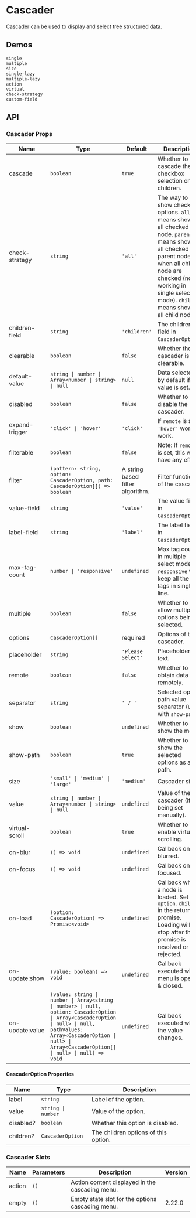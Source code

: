 # Cascader

Cascader can be used to display and select tree structured data.

## Demos

```demo
single
multiple
size
single-lazy
multiple-lazy
action
virtual
check-strategy
custom-field
```

## API

### Cascader Props

| Name | Type | Default | Description |
| --- | --- | --- | --- |
| cascade | `boolean` | `true` | Whether to cascade the checkbox selection onto children. |
| check-strategy | `string` | `'all'` | The way to show checked options. `all` means showing all checked node. `parent` means showing all checked parent node when all child node are checked (not working in single select mode). `child` means showing all child node. |
| children-field | `string` | `'children'` | The children field in `CascaderOption`. |
| clearable | `boolean` | `false` | Whether the cascader is clearable. |
| default-value | `string \| number \| Array<number \| string> \| null` | `null` | Data selected by default if no value is set. |
| disabled | `boolean` | `false` | Whether to disable the cascader. |
| expand-trigger | `'click' \| 'hover'` | `'click'` | If `remote` is set, `'hover'` won't work. |
| filterable | `boolean` | `false` | Note: If `remote` is set, this won't have any effect. |
| filter | `(pattern: string, option: CascaderOption, path: CascaderOption[]) => boolean` | A string based filter algorithm. | Filter function of the cascader. |
| value-field | `string` | `'value'` | The value field in `CascaderOption`. |
| label-field | `string` | `'label'` | The label field in `CascaderOption`. |
| max-tag-count | `number \| 'responsive'` | `undefined` | Max tag count in multiple select mode. `responsive` will keep all the tags in single line. |
| multiple | `boolean` | `false` | Whether to allow multiple options being selected. |
| options | `CascaderOption[]` | required | Options of the cascader. |
| placeholder | `string` | `'Please Select'` | Placeholder text. |
| remote | `boolean` | `false` | Whether to obtain data remotely. |
| separator | `string` | `' / '` | Selected option path value separator (used with `show-path`). |
| show | `boolean` | `undefined` | Whether to show the menu. |
| show-path | `boolean` | `true` | Whether to show the selected options as a path. |
| size | `'small' \| 'medium' \| 'large'` | `'medium'` | Cascader size. |
| value | `string \| number \| Array<number \| string> \| null` | `undefined` | Value of the cascader (if being set manually). |
| virtual-scroll | `boolean` | `true` | Whether to enable virtual scrolling. |
| on-blur | `() => void` | `undefined` | Callback on blurred. |
| on-focus | `() => void` | `undefined` | Callback on focused. |
| on-load | `(option: CascaderOption) => Promise<void>` | `undefined` | Callback when a node is loaded. Set `option.children` in the returned promise. Loading will stop after the promise is resolved or rejected. |
| on-update:show | `(value: boolean) => void` | `undefined` | Callback executed when menu is opened & closed. |
| on-update:value | `(value: string \| number \| Array<string \| number> \| null, option: CascaderOption \| Array<CascaderOption \| null> \| null, pathValues: Array<CascaderOption \| null> \| Array<CascaderOption[] \| null> \| null) => void` | `undefined` | Callback executed when the value changes. |

#### CascaderOption Properties

| Name      | Type               | Description                          |
| --------- | ------------------ | ------------------------------------ |
| label     | `string`           | Label of the option.                 |
| value     | `string \| number` | Value of the option.                 |
| disabled? | `boolean`          | Whether this option is disabled.     |
| children? | `CascaderOption`   | The children options of this option. |

### Cascader Slots

| Name | Parameters | Description | Version |
| --- | --- | --- | --- |
| action | `()` | Action content displayed in the cascading menu. |  |
| empty | `()` | Empty state slot for the options cascading menu. | 2.22.0 |
